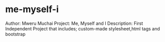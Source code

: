 # me-myself-i

Author: Mweru Muchai
Project: Me, Myself and I
Description: First Independent Project that
includes; custom-made stylesheet,html tags and bootstrap
